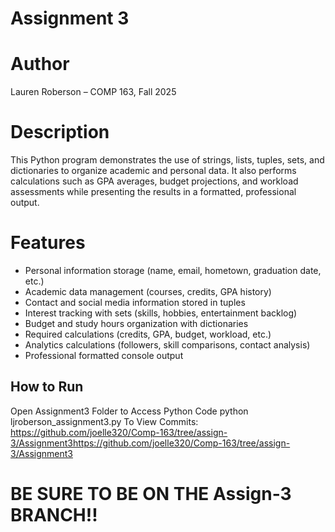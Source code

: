 # Assignment 3  

# Author  
Lauren Roberson – COMP 163, Fall 2025  

# Description  
This Python program demonstrates the use of strings, lists, tuples, sets, and dictionaries to organize academic and personal data. It also performs calculations such as GPA averages, budget projections, and workload assessments while presenting the results in a formatted, professional output.  

# Features  
- Personal information storage (name, email, hometown, graduation date, etc.)  
- Academic data management (courses, credits, GPA history)  
- Contact and social media information stored in tuples  
- Interest tracking with sets (skills, hobbies, entertainment backlog)  
- Budget and study hours organization with dictionaries  
- Required calculations (credits, GPA, budget, workload, etc.)  
- Analytics calculations (followers, skill comparisons, contact analysis)  
- Professional formatted console output  

## How to Run  
Open Assignment3 Folder to Access Python Code
python ljroberson_assignment3.py
To View Commits: https://github.com/joelle320/Comp-163/tree/assign-3/Assignment3https://github.com/joelle320/Comp-163/tree/assign-3/Assignment3

# BE SURE TO BE ON THE Assign-3 BRANCH!!